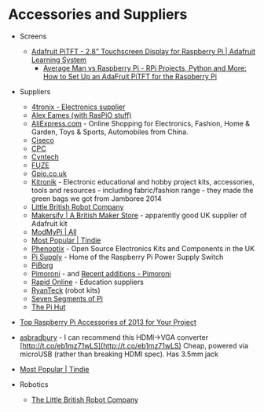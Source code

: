 # Accessories and Suppliers

* Screens
	* [Adafruit PiTFT - 2.8" Touchscreen Display for Raspberry Pi | Adafruit Learning System](https://learn.adafruit.com/adafruit-pitft-28-inch-resistive-touchscreen-display-raspberry-pi)
		* [Average Man vs Raspberry Pi - RPi Projects, Python and More: How to Set Up an AdaFruit PiTFT for the Raspberry Pi](http://www.averagemanvsraspberrypi.com/2014/07/how-to-set-up-adafruit-pitft-for.html?m=1)
* Suppliers
	* [4tronix - Electronics supplier](http://4tronix.co.uk/store/)
	* [Alex Eames (with RasPiO stuff)](http://raspi.tv/)
	* [AliExpress.com](http://www.aliexpress.com/) - Online Shopping for Electronics, Fashion, Home & Garden, Toys & Sports, Automobiles from China.
	* [Ciseco](http://shop.ciseco.co.uk/)
	* [CPC](http://cpc.farnell.com/jsp/bespoke/bespoke7.jsp?bespokepage=cpc/en_CC/makerspace/raspberrypi.html&isRedirect=true)
	* [Cyntech](http://www.cyntech.co.uk/)
	* [FUZE](http://www.fuze.co.uk/)
	* [Gpio.co.uk](http://gpio.co.uk/)
	* [Kitronik](https://www.kitronik.co.uk/) - Electronic educational and hobby project kits, accessories, tools and resources - including fabric/fashion range - they made the green bags we got from Jamboree 2014
	* [Little British Robot Company](http://www.thelittlebritishrobotcompany.co.uk/)
	* [Makersify | A British Maker Store](http://makersify.com/) - apparently good UK supplier of Adafruit kit
	* [ModMyPi | All](https://www.modmypi.com/shop)
	* [Most Popular | Tindie](https://www.tindie.com/browse/)
	* [Phenoptix](http://www.phenoptix.com/) - Open Source Electronics Kits and Components in the UK
	* [Pi Supply](http://www.pi-supply.com/) - Home of the Raspberry Pi Power Supply Switch
	* [PiBorg](http://piborg.com/)
	* [Pimoroni](http://shop.pimoroni.com/) - and [Recent additions - Pimoroni](http://shop.pimoroni.com/pages/new-products)
	* [Rapid Online](http://www.rapidonline.com/Education) - Education suppliers
	* [RyanTeck](https://www.ryanteck.ltd.uk/) (robot kits)
	* [Seven Segments of Pi](http://www.sevensegmentsofpi.com/)
	* [The Pi Hut](http://thepihut.com/)


* [Top Raspberry Pi Accessories of 2013 for Your Project](http://components.about.com/od/Products/fl/Top-Raspberry-Pi-Accessories-of-2013-for-Your-Project.htm?utm_source=twitter&utm_medium=sm&utm_campaign=shareurlbuttons)
* [asbradbury](https://twitter.com/asbradbury/status/425650397085069312) - I can recommend this HDMI->VGA converter [http://t.co/eb1mz71wLS](http://t.co/eb1mz71wLS) Cheap, powered via microUSB (rather than breaking HDMI spec). Has 3.5mm jack
* [Most Popular | Tindie](https://www.tindie.com/browse/)
* Robotics
	* [The Little British Robot Company](http://www.thelittlebritishrobotcompany.co.uk/store/)
